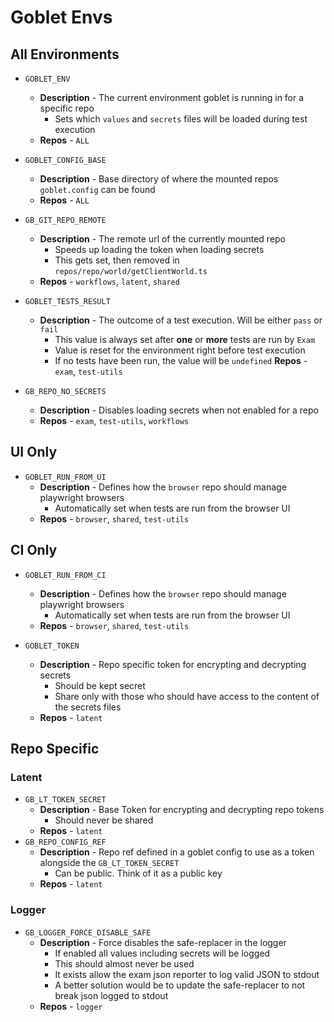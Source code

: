 # Goblet Envs


## All Environments

* `GOBLET_ENV`
  * **Description** - The current environment goblet is running in for a specific repo
    * Sets which `values` and `secrets` files will be loaded during test execution
  * **Repos** - `ALL`

* `GOBLET_CONFIG_BASE`
  * **Description** - Base directory of where the mounted repos `goblet.config` can be found
  * **Repos** - `ALL`

* `GB_GIT_REPO_REMOTE`
  * **Description** - The remote url of the currently mounted repo
    * Speeds up loading the token when loading secrets
    * This gets set, then removed in `repos/repo/world/getClientWorld.ts`
  * **Repos** - `workflows`, `latent`, `shared`


* `GOBLET_TESTS_RESULT`
  * **Description** - The outcome of a test execution. Will be either `pass` or `fail`
    * This value is always set after **one** or **more** tests are run by `Exam`
    * Value is reset for the environment right before test execution
    * If no tests have been run, the value will be `undefined`
  **Repos** - `exam`, `test-utils`


* `GB_REPO_NO_SECRETS`
  * **Description** - Disables loading secrets when not enabled for a repo
  * **Repos** - `exam`, `test-utils`, `workflows`



## UI Only

* `GOBLET_RUN_FROM_UI`
  * **Description** - Defines how the `browser` repo should manage playwright browsers
    * Automatically set when tests are run from the browser UI
  * **Repos** - `browser`, `shared`, `test-utils`


## CI Only

* `GOBLET_RUN_FROM_CI`
  * **Description** - Defines how the `browser` repo should manage playwright browsers
    * Automatically set when tests are run from the browser UI
  * **Repos** - `browser`, `shared`, `test-utils`

* `GOBLET_TOKEN`
  * **Description** - Repo specific token for encrypting and decrypting secrets
    * Should be kept secret
    * Share only with those who should have access to the content of the secrets files
  * **Repos** - `latent`


## Repo Specific

### Latent
* `GB_LT_TOKEN_SECRET`
  * **Description** - Base Token for encrypting and decrypting repo tokens
    * Should never be shared
  * **Repos** - `latent`
* `GB_REPO_CONFIG_REF`
  * **Description** - Repo ref defined in a goblet config to use as a token alongside the `GB_LT_TOKEN_SECRET`
    * Can be public. Think of it as a public key
  * **Repos** - `latent`

### Logger
* `GB_LOGGER_FORCE_DISABLE_SAFE`
  * **Description** - Force disables the safe-replacer in the logger
    * If enabled all values including secrets will be logged
    * This should almost never be used
    * It exists allow the exam json reporter to log valid JSON to stdout
    * A better solution would be to update the safe-replacer to not break json logged to stdout
  * **Repos** - `logger`